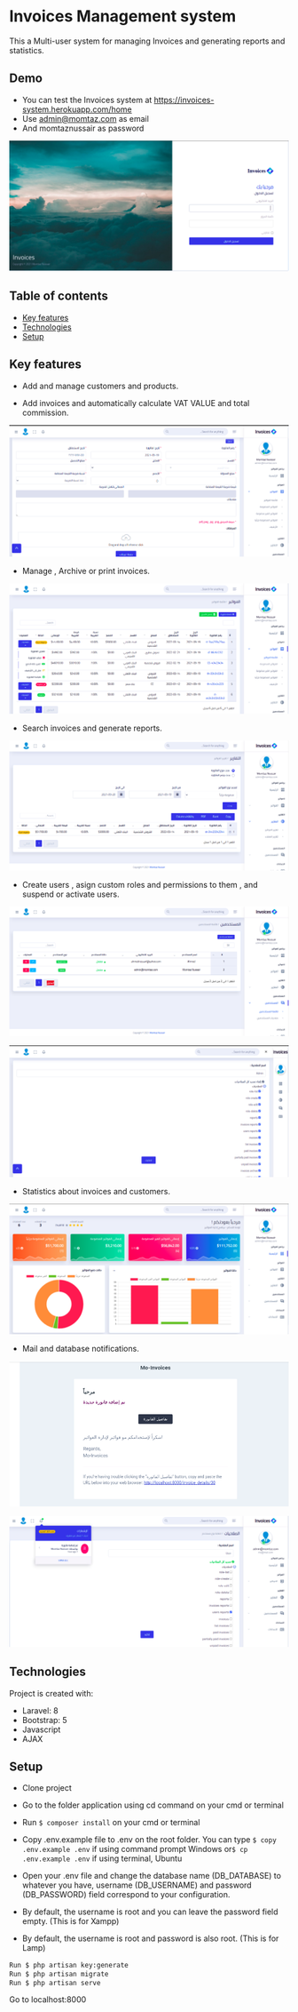 # Invoices Management system
This a Multi-user system for managing Invoices and generating reports and statistics.
## Demo 
 - You can test the Invoices system at  https://invoices-system.herokuapp.com/home
 - Use admin@momtaz.com as email
 - And momtaznussair as password

![alt text](https://github.com/momtaznussair/Invoices/blob/main/shots/login.png?raw=true)

## Table of contents
* [Key features](#Key-features)
* [Technologies](#technologies)
* [Setup](#setup)

## Key features
- Add and manage customers and products.

- Add invoices and automatically calculate VAT VALUE and total commission.

![add](https://github.com/momtaznussair/Invoices/blob/main/shots/add.png?raw=true "add invoice")

- Manage , Archive or print invoices.

![operations](https://github.com/momtaznussair/Invoices/blob/main/shots/operations.png?raw=true "operations")

- Search invoices and generate reports.

![reports](https://github.com/momtaznussair/Invoices/blob/main/shots/reports.png?raw=true "reports")

- Create users , asign custom roles and permissions to them , and suspend or activate users.

![users](https://github.com/momtaznussair/Invoices/blob/main/shots/users.png?raw=true "users")

![permissions](https://github.com/momtaznussair/Invoices/blob/main/shots/permissions.png?raw=true "permissions")

- Statistics about invoices and customers.

![main](https://github.com/momtaznussair/Invoices/blob/main/shots/main.png?raw=true "main")

- Mail and database notifications.

![mail](https://github.com/momtaznussair/Invoices/blob/main/shots/mail.png?raw=true "mail")

![notification](https://github.com/momtaznussair/Invoices/blob/main/shots/notification.png?raw=true "notification")

	
## Technologies
Project is created with:
* Laravel: 8
* Bootstrap: 5
* Javascript
* AJAX
	
## Setup
- Clone project

- Go to the folder application using cd command on your cmd or terminal
- Run ``` $ composer install ``` on your cmd or terminal
- Copy .env.example file to .env on the root folder. You can type ``` $ copy .env.example .env ``` if using command prompt Windows or``` $ cp .env.example .env ``` if using terminal, Ubuntu
- Open your .env file and change the database name (DB_DATABASE) to whatever you have, username (DB_USERNAME) and password (DB_PASSWORD) field correspond to your configuration.
- By default, the username is root and you can leave the password field empty. (This is for Xampp)
- By default, the username is root and password is also root. (This is for Lamp)
```
Run $ php artisan key:generate
Run $ php artisan migrate
Run $ php artisan serve

```
Go to localhost:8000
  



